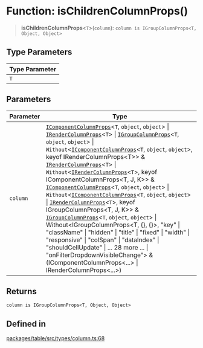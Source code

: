 # Function: isChildrenColumnProps()

> **isChildrenColumnProps**\<`T`\>(`column`): `column is IGroupColumnProps<T, Object, Object>`

## Type Parameters

| Type Parameter |
| ------ |
| `T` |

## Parameters

| Parameter | Type |
| ------ | ------ |
| `column` | [`IComponentColumnProps`](../interfaces/IComponentColumnProps.md)\<`T`, `object`, `object`\> \| [`IRenderColumnProps`](../interfaces/IRenderColumnProps.md)\<`T`\> \| [`IGroupColumnProps`](../interfaces/IGroupColumnProps.md)\<`T`, `object`, `object`\> \| `Without`\<[`IComponentColumnProps`](../interfaces/IComponentColumnProps.md)\<`T`, `object`, `object`\>, keyof IRenderColumnProps\<T\>\> & [`IRenderColumnProps`](../interfaces/IRenderColumnProps.md)\<`T`\> \| `Without`\<[`IRenderColumnProps`](../interfaces/IRenderColumnProps.md)\<`T`\>, keyof IComponentColumnProps\<T, J, K\>\> & [`IComponentColumnProps`](../interfaces/IComponentColumnProps.md)\<`T`, `object`, `object`\> \| `Without`\<[`IComponentColumnProps`](../interfaces/IComponentColumnProps.md)\<`T`, `object`, `object`\> \| [`IRenderColumnProps`](../interfaces/IRenderColumnProps.md)\<`T`\>, keyof IGroupColumnProps\<T, J, K\>\> & [`IGroupColumnProps`](../interfaces/IGroupColumnProps.md)\<`T`, `object`, `object`\> \| Without\<IGroupColumnProps\<T, \{\}, \{\}\>, "key" \| "className" \| "hidden" \| "title" \| "fixed" \| "width" \| "responsive" \| "colSpan" \| "dataIndex" \| "shouldCellUpdate" \| ... 28 more ... \| "onFilterDropdownVisibleChange"\> & (IComponentColumnProps\<...\> \| IRenderColumnProps\<...\>) |

## Returns

`column is IGroupColumnProps<T, Object, Object>`

## Defined in

[packages/table/src/types/column.ts:68](https://github.com/XiaoPiHong/xph-crud/blob/6c1615ed1bf3b9b6f01037eaf454f3c74e2cead4/packages/table/src/types/column.ts#L68)
